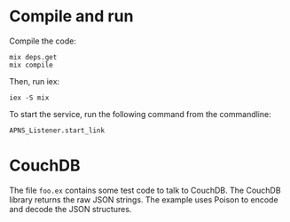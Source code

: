 # Compile and run

Compile the code:

```
mix deps.get
mix compile
```

Then, run iex:

```
iex -S mix
```

To start the service, run the following command from the commandline:

```
APNS_Listener.start_link
```

# CouchDB

The file `foo.ex` contains some test code to talk to CouchDB. The
CouchDB library returns the raw JSON strings. The example uses Poison
to encode and decode the JSON structures.
